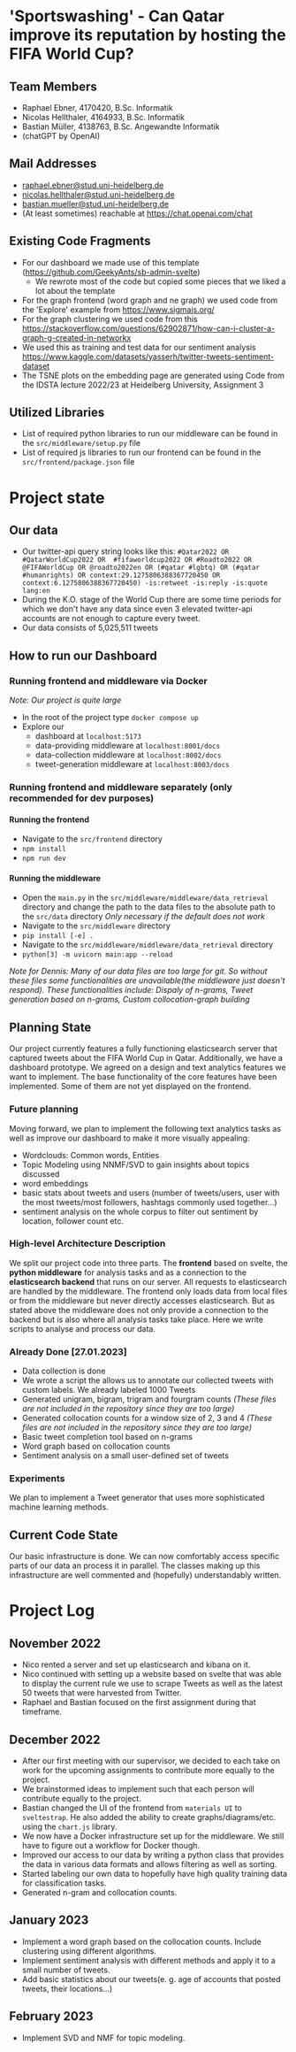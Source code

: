 # 'Sportswashing' - Can Qatar improve its reputation by hosting the FIFA World Cup?

## Team Members

- Raphael Ebner, 4170420, B.Sc. Informatik
- Nicolas Hellthaler, 4164933, B.Sc. Informatik
- Bastian Müller, 4138763, B.Sc. Angewandte Informatik
- (chatGPT by OpenAI)

## Mail Addresses

- raphael.ebner@stud.uni-heidelberg.de
- nicolas.hellthaler@stud.uni-heidelberg.de
- bastian.mueller@stud.uni-heidelberg.de
- (At least sometimes) reachable at https://chat.openai.com/chat

## Existing Code Fragments

- For our dashboard we made use of this template (https://github.com/GeekyAnts/sb-admin-svelte)
  - We rewrote most of the code but copied some pieces that we liked a lot about the template
- For the graph frontend (word graph and ne graph) we used code from the 'Explore' example from https://www.sigmajs.org/
- For the graph clustering we used code from this https://stackoverflow.com/questions/62902871/how-can-i-cluster-a-graph-g-created-in-networkx
- We used this as training and test data for our sentiment analysis https://www.kaggle.com/datasets/yasserh/twitter-tweets-sentiment-dataset
- The TSNE plots on the embedding page are generated using Code from the IDSTA lecture 2022/23 at Heidelberg University, Assignment 3

## Utilized Libraries

- List of required python libraries to run our middleware can be found in the `src/middleware/setup.py` file
- List of required js libraries to run our frontend can be found in the `src/frontend/package.json` file

# Project state

## Our data
- Our twitter-api query string looks like this: `#Qatar2022 OR #QatarWorldCup2022 OR  #fifaworldcup2022 OR #Roadto2022 OR @FIFAWorldCup OR @roadto2022en OR (#qatar #lgbtq) OR (#qatar #humanrights) OR context:29.1275806388367720450 OR context:6.1275806388367720450) -is:retweet -is:reply -is:quote lang:en`
- During the K.O. stage of the World Cup there are some time periods for which we don't have any data since even 3 elevated twitter-api accounts are not enough to capture every tweet.
- Our data consists of 5,025,511 tweets

## How to run our Dashboard
### Running frontend and middleware via Docker
*Note: Our project is quite large*
- In the root of the project type `docker compose up`
- Explore our
  - dashboard at `localhost:5173`
  - data-providing middleware at `localhost:8001/docs`
  - data-collection middleware at `localhost:8002/docs`
  - tweet-generation middleware at `localhost:8003/docs`

### Running frontend and middleware separately (only recommended for dev purposes)
#### Running the frontend
- Navigate to the `src/frontend` directory
- `npm install`
- `npm run dev`
#### Running the middleware
- Open the `main.py` in the `src/middleware/middleware/data_retrieval` directory and change the path to the data files to the absolute path to the `src/data` directory
*Only necessary if the default does not work*
- Navigate to the `src/middleware` directory
- `pip install [-e] .`
- Navigate to the `src/middleware/middleware/data_retrieval` directory
- `python[3] -m uvicorn main:app --reload`

*Note for Dennis: Many of our data files are too large for git. So without these files some functionalities are unavailable(the middleware just doesn't respond). These functionalities include: Dispaly of n-grams, Tweet generation based on n-grams, Custom collocation-graph building*

## Planning State
Our project currently features a fully functioning elasticsearch server that captured tweets about the FIFA World Cup in Qatar.
Additionally, we have a dashboard prototype. We agreed on a design and text analytics features we want to implement. The base functionality of the core features have been implemented. Some of them are not yet displayed on the frontend.

### Future planning
Moving forward, we plan to implement the following text analytics tasks as well as improve our dashboard to make it more visually appealing:
- Wordclouds: Common words, Entities
- Topic Modeling using NNMF/SVD to gain insights about topics discussed
- word embeddings
- basic stats about tweets and users (number of tweets/users, user with the most tweets/most followers, hashtags commonly used together...)
- sentiment analysis on the whole corpus to filter out sentiment by location, follower count etc.

### High-level Architecture Description
We split our project code into three parts. The **frontend** based on svelte, the **python middleware** for analysis tasks and as a connection to the **elasticsearch backend** that runs on our server.
All requests to elasticsearch are handled by the middleware. The frontend only loads data from local files or from the middleware but never directly accesses elasticsearch. But as stated above the middleware does not only provide a connection to the backend but is also where all analysis tasks take place. Here we write scripts to analyse and process our data.

### Already Done [27.01.2023]
- Data collection is done
- We wrote a script the allows us to annotate our collected tweets with custom labels. We already labeled 1000 Tweets
- Generated unigram, bigram, trigram and fourgram counts *(These files are not included in the repository since they are too large)*
- Generated collocation counts for a window size of 2, 3 and 4 *(These files are not included in the repository since they are too large)*
- Basic tweet completion tool based on n-grams
- Word graph based on collocation counts
- Sentiment analysis on a small user-defined set of tweets

### Experiments
We plan to implement a Tweet generator that uses more sophisticated machine learning methods.

## Current Code State
Our basic infrastructure is done. We can now comfortably access specific parts of our data an process it in parallel. The classes making up this infrastructure are well commented and (hopefully) understandably written. 

# Project Log
## November 2022
- Nico rented a server and set up elasticsearch and kibana on it.
- Nico continued with setting up a website based on svelte that was able to display the current rule we use to scrape Tweets as well as the latest 50 tweets that were harvested from Twitter.
- Raphael and Bastian focused on the first assignment during that timeframe.

## December 2022
- After our first meeting with our supervisor, we decided to each take on work for the upcoming assignments to contribute more equally to the project.
- We brainstormed ideas to implement such that each person will contribute equally to the project.
- Bastian changed the UI of the frontend from `materials UI` to `sveltestrap`. He also added the ability to create graphs/diagrams/etc. using the `chart.js` library.
- We now have a Docker infrastructure set up for the middleware. We still have to figure out a workflow for Docker though.
- Improved our access to our data by writing a python class that provides the data in various data formats and allows filtering as well as sorting.
- Started labeling our own data to hopefully have high quality training data for classification tasks.
- Generated n-gram and collocation counts.

## January 2023
- Implement a word graph based on the collocation counts. Include clustering using different algorithms.
- Implement sentiment analysis with different methods and apply it to a small number of tweets.
- Add basic statistics about our tweets(e. g. age of accounts that posted tweets, their locations...)

## February 2023
- Implement SVD and NMF for topic modeling.
